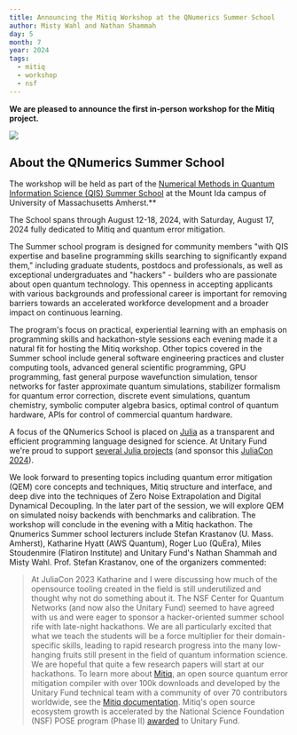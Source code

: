 ```yaml
---
title: Announcing the Mitiq Workshop at the QNumerics Summer School
author: Misty Wahl and Nathan Shammah
day: 5
month: 7
year: 2024
tags: 
  - mitiq
  - workshop
  - nsf
---
```


**We are pleased to announce the first in-person workshop for the Mitiq project.**


![](/images/qnumerics_logo.png)

## About the QNumerics Summer School
The workshop will be held as part of the [Numerical Methods in Quantum Information Science (QIS) Summer School](https://qnumerics.org/) at the Mount Ida campus of University of Massachusetts Amherst.** 

The School spans through August 12-18, 2024, with Saturday, August 17, 2024 fully dedicated to Mitiq and quantum error mitigation.

The Summer school program is designed for community members "with QIS expertise and baseline programming skills searching to significantly expand them," including graduate students, postdocs and professionals, as well as exceptional undergraduates and "hackers" - builders who are passionate about open quantum technology. This openness in accepting applicants with various backgrounds and professional career is important for removing barriers towards an accelerated workforce development and a broader impact on continuous learning.

The program's focus on practical, experiential learning with an emphasis on programming skills and hackathon-style sessions each evening made it a natural fit for hosting the Mitiq workshop.
Other topics covered in the Summer school include general software engineering practices and cluster computing tools, advanced general scientific programming, GPU programming, fast general purpose wavefunction simulation, tensor networks for faster approximate quantum simulations, stabilizer formalism for quantum error correction, discrete event simulations, quantum chemistry, symbolic computer algebra basics, optimal control of quantum hardware, APIs for control of commercial quantum hardware. 

A focus of the QNumerics School is placed on [Julia](https://julialang.org/) as a transparent and efficient programming language designed for science. At Unitary Fund we're proud to support [several Julia projects](https://unitary.fund/grants/) (and sponsor this [JuliaCon 2024](https://juliacon.org/2024/)). 

We look forward to presenting topics including quantum error mitigation (QEM) core concepts and techniques, Mitiq structure and interface, and deep dive into the techniques of Zero Noise Extrapolation and Digital Dynamical Decoupling.
In the later part of the session, we will explore QEM on simulated noisy backends with benchmarks and calibration.
The workshop will conclude in the evening with a Mitiq hackathon.
The Qnumerics Summer school lecturers include Stefan Krastanov (U. Mass. Amherst), Katharine Hyatt (AWS Quantum), Roger Luo (QuEra), Miles Stoudenmire (Flatiron Institute) and Unitary Fund's Nathan Shammah and Misty Wahl. Prof. Stefan Krastanov, one of the organizers commented: 
> At JuliaCon 2023 Katharine and I were discussing how much of the opensource tooling created in the field is still underutilized and thought why not do something about it. The NSF Center for Quantum Networks (and now also the Unitary Fund) seemed to have agreed with us and were eager to sponsor a hacker-oriented summer school rife with late-night hackathons. We are all particularly excited that what we teach the students will be a force multiplier for their domain-specific skills, leading to rapid research progress into the many low-hanging fruits still present in the field of quantum information science. We are hopeful that quite a few research papers will start at our hackathons. 
To learn more about [Mitiq](https://unitary.fund/research/mitiq/), an open source quantum error mitigation compiler with over 100k downloads and developed by the Unitary Fund technical team with a community of over 70 contributors worldwide, see the [Mitiq documentation](https://mitiq.readthedocs.io/en/stable/). Mitiq's open source ecosystem growth is accelerated by the National Science Foundation (NSF) POSE program (Phase II) [awarded](https://unitary.fund/posts/2023_mitiq_nsf_pose/) to Unitary Fund.

